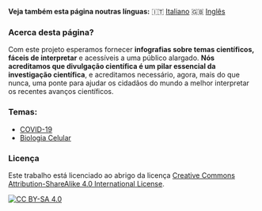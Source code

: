**Veja também esta página noutras línguas:** 🇮🇹 [Italiano](../it/) 🇬🇧 [Inglês](../)

### Acerca desta página?

Com este projeto esperamos fornecer **infografias sobre temas científicos, fáceis de interpretar** e acessíveis a uma público alargado.
**Nós acreditamos que divulgação científica é um pilar essencial da investigação científica**, e acreditamos necessário,
agora, mais do que nunca, uma ponte para ajudar os cidadãos do mundo a melhor interpretar os recentes avanços científicos.

### Temas:

- [COVID-19](COVID-19/pt-pt/)
- [Biologia Celular](Cell_Biology/pt-pt/)

### Licença

Este trabalho está licenciado ao abrigo da licença
[Creative Commons Attribution-ShareAlike 4.0 International License][cc-by-sa].

[![CC BY-SA 4.0][cc-by-sa-image]][cc-by-sa]

[cc-by-sa]: http://creativecommons.org/licenses/by-sa/4.0/
[cc-by-sa-image]: https://licensebuttons.net/l/by-sa/4.0/88x31.png
[cc-by-sa-shield]: https://img.shields.io/badge/License-CC%20BY--SA%204.0-lightgrey.svg
